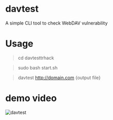 # davtest
A simple CLI tool to check WebDAV vulnerability

# Usage
> cd davtesttrhack

> sudo bash start.sh

> davtest http://domain.com {output file}

# demo video

![davtest](https://user-images.githubusercontent.com/57899332/129312819-40c7b5bd-9cd7-469c-b1c4-7fcbc78b7036.gif)


